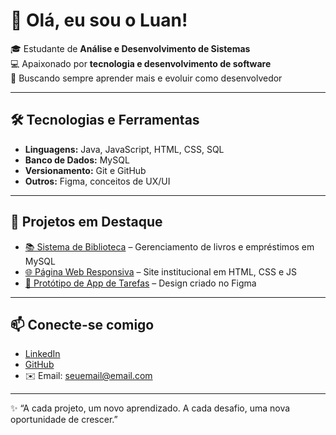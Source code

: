 # 👋 Olá, eu sou o Luan!

🎓 Estudante de **Análise e Desenvolvimento de Sistemas**  
💻 Apaixonado por **tecnologia e desenvolvimento de software**  
🚀 Buscando sempre aprender mais e evoluir como desenvolvedor  

---

## 🛠️ Tecnologias e Ferramentas

- **Linguagens:** Java, JavaScript, HTML, CSS, SQL  
- **Banco de Dados:** MySQL  
- **Versionamento:** Git e GitHub  
- **Outros:** Figma, conceitos de UX/UI  

---

## 📌 Projetos em Destaque

- [📚 Sistema de Biblioteca](#) – Gerenciamento de livros e empréstimos em MySQL  
- [🌐 Página Web Responsiva](#) – Site institucional em HTML, CSS e JS  
- [📱 Protótipo de App de Tarefas](#) – Design criado no Figma  


---

## 📫 Conecte-se comigo

- [LinkedIn](www.linkedin.com/in/luan-oliveira-0b5a7b37b)  
- [GitHub](https://github.com/LuanMiranda-cell)  
- ✉️ Email: seuemail@email.com  

---

✨ “A cada projeto, um novo aprendizado. A cada desafio, uma nova oportunidade de crescer.”  
